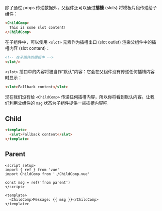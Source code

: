 
除了通过 props 传递数据外，父组件还可以通过**插槽** (slots) 将模板片段传递给子组件：

``` html
<ChildComp>
  This is some slot content!
</ChildComp>
```
在子组件中，可以使用 `<slot>` 元素作为插槽出口 (slot outlet) 渲染父组件中的插槽内容 (slot content)：

```HTML
<!-- 在子组件的模板中 -->
<slot/>
```

`<slot>` 插口中的内容将被当作“默认”内容：它会在父组件没有传递任何插槽内容时显示：

```html
<slot>Fallback content</slot>
```
现在我们没有给 `<ChildComp>` 传递任何插槽内容，所以你将看到默认内容。让我们利用父组件的 `msg` 状态为子组件提供一些插槽内容吧


## Child
```html
<template>
  <slot>Fallback content</slot>
</template>
```
## Parent
```vue
<script setup>
import { ref } from 'vue'
import ChildComp from './ChildComp.vue'

const msg = ref('from parent')
</script>

<template>
  <ChildComp>Message: {{ msg }}</ChildComp>
</template>
```